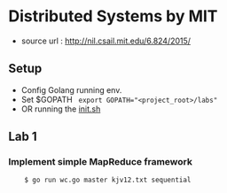 Distributed Systems by MIT
==========

* source url : http://nil.csail.mit.edu/6.824/2015/

## Setup
* Config Golang running env.
* Set $GOPATH ``` export GOPATH="<project_root>/labs"```
* OR running the [init.sh](https://github.com/haocs/MIT_Distributed_Systems/blob/master/init.sh)

## Lab 1 
### Implement simple MapReduce framework
``` bash
	$ go run wc.go master kjv12.txt sequential
```
